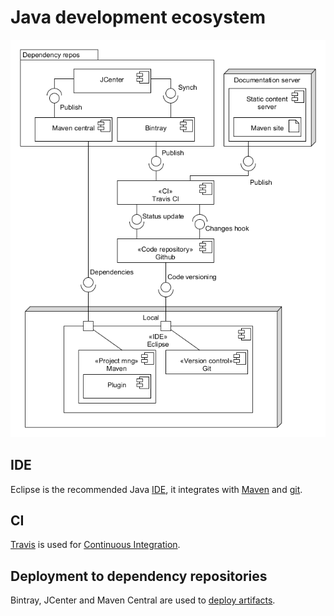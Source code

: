 # Java development ecosystem

![Java development architecture][dev_eco_java]

## IDE

Eclipse is the recommended Java [IDE][ide], it integrates with [Maven][maven] and [git][git].

## CI

[Travis][travis] is used for [Continuous Integration][ci].

## Deployment to dependency repositories

Bintray, JCenter and Maven Central are used to [deploy artifacts][deploy_jars].

[ci]: ./ci.md
[deploy_jars]: ./deployment.md
[git]: ../other/git.md
[ide]: ./ide.md
[maven]: ./maven.md
[travis]: ../other/travis.md

[dev_eco_java]: ../img/diagram/dev_eco_java.png
